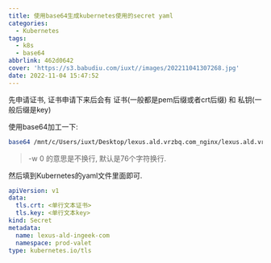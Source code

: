 ```yaml
---
title: 使用base64生成kubernetes使用的secret yaml
categories:
  - Kubernetes
tags:
  - k8s
  - base64
abbrlink: 462d0642
cover: 'https://s3.babudiu.com/iuxt//images/202211041307268.jpg'
date: 2022-11-04 15:47:52
---
```


先申请证书, 证书申请下来后会有 证书(一般都是pem后缀或者crt后缀) 和 私钥(一般后缀是key)

使用base64加工一下:

```bash
base64 /mnt/c/Users/iuxt/Desktop/lexus.ald.vrzbq.com_nginx/lexus.ald.vrzbq.com_bundle.crt -w 0
```

> -w 0 的意思是不换行, 默认是76个字符换行.

然后填到Kubernetes的yaml文件里面即可.

```yml
apiVersion: v1
data:
  tls.crt: <单行文本证书>
  tls.key: <单行文本key>
kind: Secret
metadata:
  name: lexus-ald-ingeek-com
  namespace: prod-valet
type: kubernetes.io/tls
```
